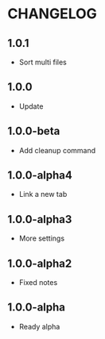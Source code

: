 CHANGELOG
==============

1.0.1
-----------------
 * Sort multi files
 
1.0.0
-----------------
 * Update
 
1.0.0-beta
-----------------
 * Add cleanup command
 
1.0.0-alpha4
-----------------
 * Link a new tab
 
1.0.0-alpha3
-----------------
 * More settings
 
1.0.0-alpha2
-----------------
 * Fixed notes
 
1.0.0-alpha
-----------------
 * Ready alpha
